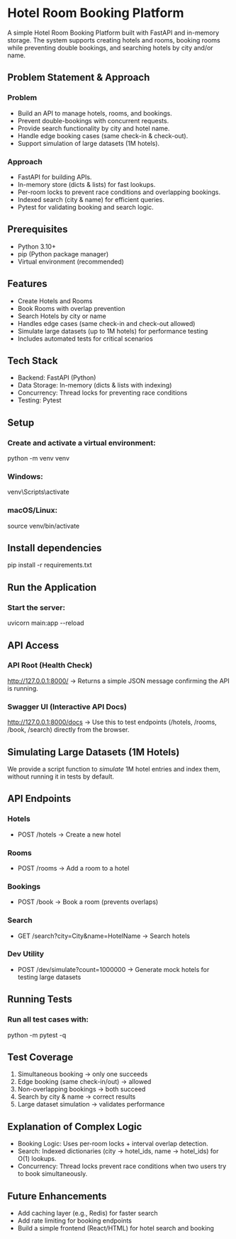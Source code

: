 # Hotel Room Booking Platform 

A simple Hotel Room Booking Platform built with FastAPI and in-memory storage.
The system supports creating hotels and rooms, booking rooms while preventing double bookings, and searching hotels by city and/or name.

## Problem Statement & Approach
### Problem
- Build an API to manage hotels, rooms, and bookings.
- Prevent double-bookings with concurrent requests.
- Provide search functionality by city and hotel name.
- Handle edge booking cases (same check-in & check-out).
- Support simulation of large datasets (1M hotels).
### Approach
- FastAPI for building APIs.
- In-memory store (dicts & lists) for fast lookups.
- Per-room locks to prevent race conditions and overlapping bookings.
- Indexed search (city & name) for efficient queries.
- Pytest for validating booking and search logic.

## Prerequisites
- Python 3.10+
- pip (Python package manager)
- Virtual environment (recommended)

## Features
- Create Hotels and Rooms
- Book Rooms with overlap prevention
- Search Hotels by city or name
- Handles edge cases (same check-in and check-out allowed)
- Simulate large datasets (up to 1M hotels) for performance testing
- Includes automated tests for critical scenarios

## Tech Stack
- Backend: FastAPI (Python)
- Data Storage: In-memory (dicts & lists with indexing)
- Concurrency: Thread locks for preventing race conditions
- Testing: Pytest

## Setup
### Create and activate a virtual environment:
python -m venv venv
### Windows: 
venv\Scripts\activate
### macOS/Linux:
source venv/bin/activate

## Install dependencies
pip install -r requirements.txt

## Run the Application
### Start the server:
uvicorn main:app --reload

## API Access

### API Root (Health Check)
http://127.0.0.1:8000/
→ Returns a simple JSON message confirming the API is running.

### Swagger UI (Interactive API Docs)
http://127.0.0.1:8000/docs
→ Use this to test endpoints (/hotels, /rooms, /book, /search) directly from the browser.

## Simulating Large Datasets (1M Hotels)
We provide a script function to _simulate_ 1M hotel entries and index them, without running it in tests by default.

## API Endpoints
### Hotels
- POST /hotels → Create a new hotel

### Rooms
- POST /rooms → Add a room to a hotel

### Bookings
- POST /book → Book a room (prevents overlaps)

### Search
- GET /search?city=City&name=HotelName → Search hotels

### Dev Utility
- POST /dev/simulate?count=1000000 → Generate mock hotels for testing large datasets

## Running Tests
### Run all test cases with:
python -m pytest -q

## Test Coverage
1. Simultaneous booking → only one succeeds
2. Edge booking (same check-in/out) → allowed
3. Non-overlapping bookings → both succeed
4. Search by city & name → correct results
5. Large dataset simulation → validates performance

## Explanation of Complex Logic
- Booking Logic: Uses per-room locks + interval overlap detection.
- Search: Indexed dictionaries (city → hotel_ids, name → hotel_ids) for O(1) lookups.
- Concurrency: Thread locks prevent race conditions when two users try to book simultaneously.

## Future Enhancements

- Add caching layer (e.g., Redis) for faster search
- Add rate limiting for booking endpoints
- Build a simple frontend (React/HTML) for hotel search and booking

